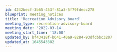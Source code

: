 ```yaml
---
id: 4242becf-3b65-453f-81a3-5f79fdecc278
blueprint: meeting_notices
title: 'Recreation Advisory board'
meeting_type: recreation-advisory-board
meeting_date: '2022-03-14'
meeting_start_time: '18:00'
updated_by: bf43418f-b641-40a9-8284-93dfcbbc3207
updated_at: 1645543382
---
```

